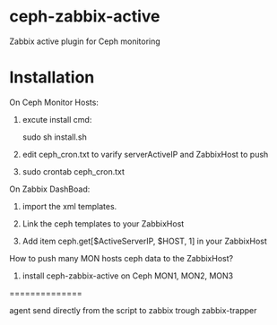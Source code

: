 ceph-zabbix-active
===========

Zabbix active plugin for Ceph monitoring

Installation
===========

On Ceph Monitor Hosts:

1. excute install cmd:

   sudo sh install.sh 
   
2. edit ceph_cron.txt to varify serverActiveIP and ZabbixHost to push

3. sudo crontab ceph_cron.txt

On Zabbix DashBoad:

1. import the xml templates.

2. Link the ceph templates to your ZabbixHost

3. Add item ceph.get[$ActiveServerIP, $HOST, 1] in your ZabbixHost


How to push many MON hosts ceph data to the ZabbixHost?

1. install ceph-zabbix-active on Ceph MON1, MON2, MON3





==============

agent send directly from the script to zabbix trough zabbix-trapper
